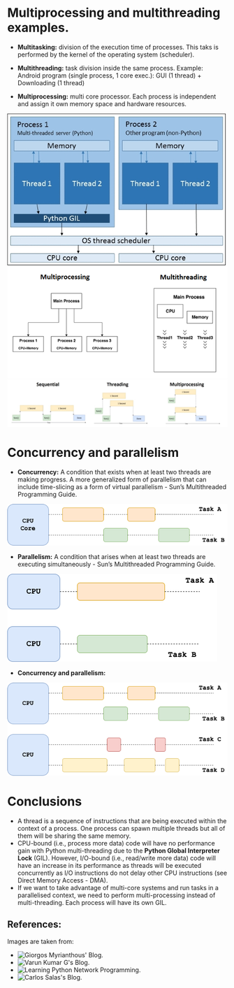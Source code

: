 # Multiprocessing and multithreading examples.

- **Multitasking:** division of the execution time of processes. This taks is performed by the kernel of the operating system (scheduler).

- **Multithreading:** task division inside the same process. Example: Android program (single process, 1 core exec.): GUI (1 thread) + Downloading (1 thread)

- **Multiprocessing:** multi core processor. Each process is independent and assign it own memory space and hardware resources.

![Multithreading and multiprocessing](./imgs_repo/multith_multiproc_1.jpg 'Multithreading and multiprocessing')
![Multithreading and multiprocessing](./imgs_repo/multith_multiproc_2.png 'Multithreading and multiprocessing')
![Multithreading and multiprocessing](./imgs_repo/multith_multiproc_3.jpeg 'Multithreading and multiprocessing')

# Concurrency and parallelism

- **Concurrency:** A condition that exists when at least two threads are making progress. A more generalized form of parallelism that can include time-slicing as a form of virtual parallelism - Sun’s Multithreaded Programming Guide.

[![Concurrency](./imgs_repo/concurrency.png 'Concurrent execution')](https://towardsdatascience.com/multithreading-multiprocessing-python-180d0975ab29)

- **Parallelism:** A condition that arises when at least two threads are executing simultaneously - Sun’s Multithreaded Programming Guide.

[![Parallelism](./imgs_repo/parallelism.png 'Parallel execution')](https://towardsdatascience.com/multithreading-multiprocessing-python-180d0975ab29)

- **Concurrency and parallelism:**

[![Parallelism](./imgs_repo/parallelism_concurrency.png 'Parallel and concurrent execution')](https://towardsdatascience.com/multithreading-multiprocessing-python-180d0975ab29)

# Conclusions
- A thread is a sequence of instructions that are being executed within the context of a process. One process can spawn multiple threads but all of them will be sharing the same memory.
- CPU-bound (i.e., process more data) code will have no performance gain with Python multi-threading due to the **Python Global Interpreter Lock** (GIL). However, I/O-bound (i.e., read/write more data) code will have an increase in its performance as threads will be executed concurrently as I/O instructions do not delay other CPU instructions (see Direct Memory Access - DMA).
- If we want to take advantage of multi-core systems and run tasks in a parallelised context, we need to perform multi-processing instead of multi-threading. Each process will have its own GIL.

## References: 
Images are taken from: 
- ![Giorgos Myrianthous' Blog](https://towardsdatascience.com/multithreading-multiprocessing-python-180d0975ab29).
- ![Varun Kumar G's Blog](https://levelup.gitconnected.com/diy-multithreading-vs-multiprocessing-in-python-fb93698ca7f3).
- ![Learning Python Network Programming](https://subscription.packtpub.com/book/networking_and_servers/9781784396008/8/ch08lvl1sec69/multithreading-and-multiprocessing).
- ![Carlos Salas's Blog](https://www.lightbringercap.com/blog/neuromancer-blues-threading-vs-multiprocessing-part-2).





